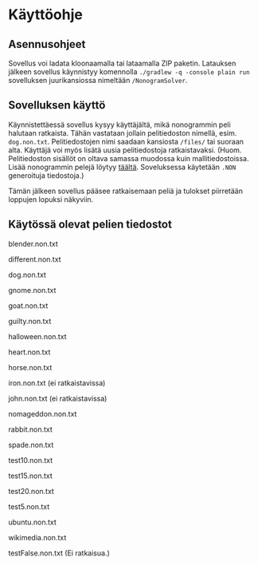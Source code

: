 # Käyttöohje

## Asennusohjeet
Sovellus voi ladata kloonaamalla tai lataamalla ZIP paketin. Latauksen jälkeen sovellus käynnistyy komennolla `./gradlew -q -console plain run` sovelluksen juurikansiossa nimeltään `/NonogramSolver`.


## Sovelluksen käyttö
Käynnistettäessä sovellus kysyy käyttäjältä, mikä nonogrammin peli halutaan ratkaista. Tähän vastataan jollain pelitiedoston nimellä, esim. `dog.non.txt`. Pelitiedostojen nimi saadaan kansiosta `/files/` tai suoraan alta. Käyttäjä voi myös lisätä uusia pelitiedostoja ratkaistavaksi. (Huom. Pelitiedoston sisällöt on oltava samassa muodossa kuin mallitiedostoissa. Lisää nonogrammin pelejä löytyy [täältä](https://webpbn.com/export.cgi). Soveluksessa käytetään `.NON` generoituja tiedostoja.)

Tämän jälkeen sovellus pääsee ratkaisemaan peliä ja tulokset piirretään loppujen lopuksi näkyviin.


## Käytössä olevat pelien tiedostot
blender.non.txt

different.non.txt

dog.non.txt

gnome.non.txt

goat.non.txt

guilty.non.txt

halloween.non.txt

heart.non.txt

horse.non.txt

iron.non.txt (ei ratkaistavissa)

john.non.txt (ei ratkaistavissa)

nomageddon.non.txt

rabbit.non.txt

spade.non.txt

test10.non.txt

test15.non.txt

test20.non.txt

test5.non.txt

ubuntu.non.txt

wikimedia.non.txt

testFalse.non.txt (Ei ratkaisua.)
